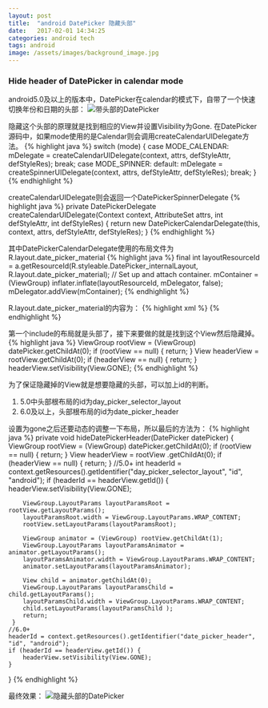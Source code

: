 ```yaml
---
layout: post
title:  "android DatePicker 隐藏头部"
date:   2017-02-01 14:34:25
categories: android tech
tags: android
image: /assets/images/background_image.jpg
---
```

### Hide header of DatePicker in calendar mode
android5.0及以上的版本中，DatePicker在calendar的模式下，自带了一个快速切换年份和日期的头部：
![带头部的DatePicker](http://upload-images.jianshu.io/upload_images/1978808-8fa89948b9ecd231.png?imageMogr2/auto-orient/strip%7CimageView2/2/w/1240)

隐藏这个头部的原理就是找到相应的View并设置Visibility为Gone.
在DatePicker源码中，如果mode使用的是Calendar则会调用createCalendarUIDelegate方法。
{% highlight java %}
switch (mode) {
    case MODE_CALENDAR:
        mDelegate = createCalendarUIDelegate(context, attrs, defStyleAttr, defStyleRes);
        break;
    case MODE_SPINNER:
    default:
        mDelegate = createSpinnerUIDelegate(context, attrs, defStyleAttr, defStyleRes);
        break;
}
{% endhighlight %}

createCalendarUIDelegate则会返回一个DatePickerSpinnerDelegate
{% highlight java %}
private DatePickerDelegate createCalendarUIDelegate(Context context, AttributeSet attrs, int defStyleAttr, int defStyleRes) {
    return new DatePickerCalendarDelegate(this, context, attrs, defStyleAttr, defStyleRes);
}
{% endhighlight %}

其中DatePickerCalendarDelegate使用的布局文件为R.layout.date_picker_material
{% highlight java %}
final int layoutResourceId = a.getResourceId(R.styleable.DatePicker_internalLayout, R.layout.date_picker_material);
// Set up and attach container.
mContainer = (ViewGroup) inflater.inflate(layoutResourceId, mDelegator, false);
mDelegator.addView(mContainer);
{% endhighlight %}

R.layout.date_picker_material的内容为：
{% highlight xml %}
<LinearLayout 
    xmlns:android="http://schemas.android.com/apk/res/android"
    android:layout_width="wrap_content"
    android:layout_height="wrap_content"
    android:orientation="vertical">
    <include        
        layout="@layout/date_picker_header_material"        
        android:layout_width="match_parent"        
        android:layout_height="wrap_content" />
    <include        
        layout="@layout/date_picker_view_animator_material"        
        android:layout_width="match_parent"        
        android:layout_height="0dp"        
        android:layout_weight="1" />
</LinearLayout>
{% endhighlight %}

第一个include的布局就是头部了，接下来要做的就是找到这个View然后隐藏掉。
{% highlight java %}
ViewGroup rootView = (ViewGroup) datePicker.getChildAt(0);
if (rootView == null) {
    return;
}
View headerView = rootView.getChildAt(0);
if (headerView == null) {
    return;
}
headerView.setVisibility(View.GONE);
{% endhighlight %}

为了保证隐藏掉的View就是想要隐藏的头部，可以加上id的判断。

1. 5.0中头部根布局的id为day_picker_selector_layout
2. 6.0及以上，头部根布局的id为date_picker_header

设置为gone之后还要动态的调整一下布局，所以最后的方法为：
{% highlight java %}
private void hideDatePickerHeader(DatePicker datePicker) {
    ViewGroup rootView = (ViewGroup) datePicker.getChildAt(0);
    if (rootView == null) {
        return;
    }
    View headerView = rootView .getChildAt(0);
    if (headerView == null) {
        return;
    }
    //5.0+
    int headerId = context.getResources().getIdentifier("day_picker_selector_layout", "id", "android");
    if (headerId == headerView.getId()) {
        headerView.setVisibility(View.GONE);
        
        ViewGroup.LayoutParams layoutParamsRoot = rootView.getLayoutParams();        
        layoutParamsRoot.width = ViewGroup.LayoutParams.WRAP_CONTENT;  
        rootView.setLayoutParams(layoutParamsRoot);        
        
        ViewGroup animator = (ViewGroup) rootView.getChildAt(1);        
        ViewGroup.LayoutParams layoutParamsAnimator = animator.getLayoutParams();        
        layoutParamsAnimator.width = ViewGroup.LayoutParams.WRAP_CONTENT;
        animator.setLayoutParams(layoutParamsAnimator);        

        View child = animator.getChildAt(0);        
        ViewGroup.LayoutParams layoutParamsChild = child.getLayoutParams();        
        layoutParamsChild.width = ViewGroup.LayoutParams.WRAP_CONTENT;        
        child.setLayoutParams(layoutParamsChild );       
        return;   
     }    
    //6.0+   
    headerId = context.getResources().getIdentifier("date_picker_header", "id", "android");    
    if (headerId == headerView.getId()) {        
        headerView.setVisibility(View.GONE);    
    }
}
{% endhighlight %}

最终效果：
![隐藏头部的DatePicker](http://upload-images.jianshu.io/upload_images/1978808-e689027c4e53d3f8.png?imageMogr2/auto-orient/strip%7CimageView2/2/w/1240)